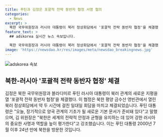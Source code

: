 ```yaml
---
title: 푸틴과 김정은 포괄적 전략 동반자 협정 서명 협의
categories:
  - News
excerpt: >
  북한 국무위원장과 러시아 대통령이 북러 정상회담에서 '포괄적 전략 동반자 협정'을 체결했다. 김정은은 러시아의 역할을 강조하며, 푸틴 대통령은 양국 관계의 새로운 기반 문서가 준비돼 있다고 언급했다. 이는 24년 만에 이뤄진 푸틴 대통령의 북한 방문으로, 북러 관계에 새로운 지평을 열었다. (150자)
feature_text: >
  ## adskorea 실시간 뉴스 속보입니다.

  북한 국무위원장과 러시아 대통령이 북러 정상회담에서 '포괄적 전략 동반자 협정'을 체결했다. 김정은은 러시아의 역할을 강조하며, 푸틴 대통령은 양국 관계의 새로운 기반 문서가 준비돼 있다고 언급했다. 이는 24년 만에 이뤄진 푸틴 대통령의 북한 방문으로, 북러 관계에 새로운 지평을 열었다. (150자)
image: 'https://newsdao.kr/res/images/meta/newsdao_breakingnews.jpg'
---
```


<p><img src="https://newsdao.kr/res/images/meta/newsdao_breakingnews.jpg" alt="adskorea 속보" /></p>

<h2 data-ke-size="size26">북한-러시아 '포괄적 전략 동반자 협정' 체결</h2>

<p data-ke-size="size16">김정은 북한 국무위원장과 블라디미르 푸틴 러시아 대통령이 북러 관계의 새로운 지평을 열 '포괄적 전략 동반자 협정'을 체결했다. 이 협정은 북한 평양 금수산 영빈관에서 열린 북러 정상회담에서 약 두 시간에 걸친 일대일 회담을 마치고 체결되었습니다. 푸틴 대통령은 "오늘, 장기적으로 양국 관계의 기초가 될 새로운 기본 문서가 준비돼 있다"고 말했으며, 김 위원장은 "북한은 세계의 전략적 안정과 균형을 유지하는 데 있어 강한 러시아의 중요한 사명과 역할을 높이 평가한다"고 강조했습니다. 이는 푸틴 대통령 2000년 7월 이후 24년 만에 북한을 방문한 것입니다.</p>

